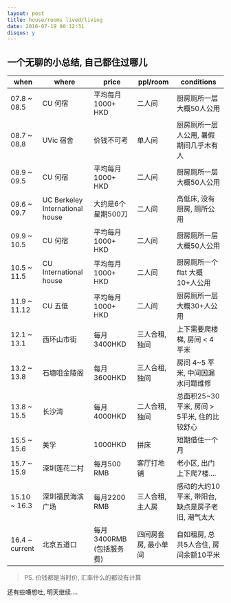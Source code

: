 ```yaml
---
layout: post
title: house/rooms lived/living
date: 2016-07-19 00:12:31
disqus: y
---
```


## 一个无聊的小总结, 自己都住过哪儿


| when | where | price | ppl/room | conditions |
| --------- | ------------- | --------- | ----------------- | -------------- |
| 07.8 ~ 08.5 | CU 何宿 | 平均每月1000+ HKD | 二人间 | 厨房厕所一层大概50人公用 |
| 08.7 ~ 08.8 | UVic 宿舍 | 价钱不可考 | 单人间 | 厨房厕所一层人公用, 暑假期间几乎木有人 |
| 08.9 ~ 09.5 | CU 何宿 | 平均每月1000+ HKD | 二人间 | 厨房厕所一层大概50人公用 |
| 09.6 ~ 09.7 | UC Berkeley International house | 大约是6个星期500刀| 二人间 | 高低床, 没有厨房, 厕所公用 |
| 09.9 ~ 10.5 | CU 何宿 | 平均每月1000+ HKD | 二人间 | 厨房厕所一层大概50人公用 |
| 10.5 ~ 11.5 | CU International house | 平均每月1000+ HKD | 二人间 | 厨房厕所一个 flat 大概10+人公用 |
| 11.9 ~ 11.12 | CU 五低 | 平均每月1000+ HKD | 二人间 | 厨房厕所一层大概30+人公用 |
| 12.1 ~ 13.1 | 西环山市街 | 每月3400HKD | 三人合租, 独间 | 上下需要爬楼梯, 房间 < 4平米 |
| 13.2 ~ 13.8 | 石塘咀金陵阁 | 每月3600HKD | 三人合租, 独间 | 房间 4~5 平米, 中间因漏水问题维修 |
| 13.8 ~ 15.5 | 长沙湾 | 每月4000HKD | 二人合租, 独间| 总面积25~30平米, 房间 > 5平米, 住的比较舒心 |
| 15.5 ~ 15.6 | 美孚 | 1000HKD | 拼床 | 短期借住一个月 |
| 15.7 ~ 15.9 | 深圳莲花二村 | 每月500 RMB | 客厅打地铺 | 老小区, 出门上下爬7楼.... |
| 15.10 ~ 16.3 | 深圳福民海滨广场 | 每月2200 RMB | 三人合租, 主人房 | 感动的大约10平米, 带阳台, 缺点是房子老旧, 潮气太大 |
| 16.4 ~ current | 北京五道口 | 每月3400RMB (包括服务费) | 四间房套房, 最小单间 | 自如租房, 总共5人合住, 房间余额10平米 |


> PS. 价钱都是当时价, 汇率什么的都没有计算


还有些嘈想吐, 明天继续....

